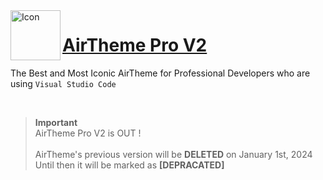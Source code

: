 <img style="vertical-align:middle;" align="left" src="https://i.ibb.co/2Wpr9XQ/Icon.png" href="https://marketplace.visualstudio.com/items?itemName=MohamedAfraz.air-theme-pro-v2" alt="Icon" border="0" width="80px"/>

# [AirTheme Pro V2](https://marketplace.visualstudio.com/items?itemName=MohamedAfraz.air-theme-pro-v2)

The Best and Most Iconic AirTheme for Professional Developers who are using `Visual Studio Code`

<br>

 > **Important**</br> AirTheme Pro V2 is OUT !</br> </br> AirTheme's previous version will be **DELETED** on January 1st, 2024</br> Until then it will be marked as **[DEPRACATED]** 
